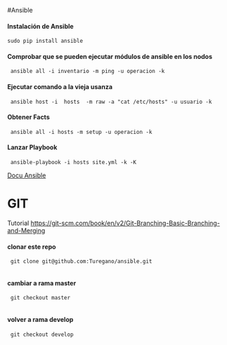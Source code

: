 #Ansible
#### **Instalación de Ansible**
```
sudo pip install ansible
```
#### **Comprobar que se pueden ejecutar módulos de ansible en los nodos**
```
 ansible all -i inventario -m ping -u operacion -k
 ```
#### **Ejecutar comando a la vieja usanza**
```
 ansible host -i  hosts  -m raw -a "cat /etc/hosts" -u usuario -k
 ```
#### **Obtener Facts**
```
 ansible all -i hosts -m setup -u operacion -k
 ```
#### **Lanzar Playbook**
```
 ansible-playbook -i hosts site.yml -k -K
 ```

[Docu Ansible](http://docs.ansible.com/ansible/modules_by_category.html)

# GIT
Tutorial https://git-scm.com/book/en/v2/Git-Branching-Basic-Branching-and-Merging
#### **clonar este repo**
```
 git clone git@github.com:Turegano/ansible.git
 
 ```
 #### **cambiar a rama master**
```
 git checkout master
 
 ```
  #### **volver a rama develop**
```
 git checkout develop
 
 ```

